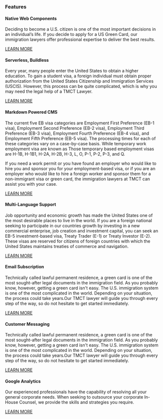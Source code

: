 
### Features

#### Native Web Components
Deciding to become a U.S. citizen is one of the most important decisions in an individual’s life. If you decide to apply for a US Green Card, our immigration lawyers offer professional expertise to deliver the best results.

<a class="apply" href="javascript:app.Click('immigration')">LEARN MORE</a>

#### Serverless, Buildless
Every year, many people enter the United States to obtain a higher education. To gain a student visa, a foreign individual must obtain proper authorization from the United States Citizenship and Immigration Services (USCIS). However, this process can be quite complicated, which is why you may need the legal help of a TMCT Lawyer.

<a class="apply" href="javascript:app.Click('student-visa')">LEARN MORE</a>

#### Markdown Powered CMS
The current five EB visa categories are Employment First Preference (EB-1 visa), Employment Second Preference (EB-2 visa), Employment Third Preference (EB-3 visa), Employment Fourth Preference (EB-4 visa), and Employment Fifth Preference (EB-5 visa). The processing times for each of these categories vary on a case-by-case basis. While temporary work employment visa are known as Those temporary based employment visas are H-1B, H-1B1, H-2A, H-2B, H-3, L, O, P-1, P-2, P-3, and Q.

If you need a work permit or you have found an employer who would like to hire you and sponsor you for your employment-based visa, or if you are an employer who would like to hire a foreign worker and sponsor them for a non-immigrant visa or green card, the immigration lawyers at TMCT can assist you with your case.

<a class="apply" href="javascript:app.Click('employment-visa')">LEARN MORE</a>

#### Multi-Language Support
Job opportunity and economic growth has made the United States one of the most desirable places to live in the world. If you are a foreign national seeking to participate in our countries growth by investing in a new commercial enterprise, job creation and investment capital, you can seek an EB-5 investment-based visa, Treaty Trader (E-1) or Treaty Investor (E-2). These visas are reserved for citizens of foreign countries with which the United States maintains treaties of commerce and navigation.

<a class="apply" href="javascript:app.Click('investor-visa')">LEARN MORE</a>

#### Email Subscription
Technically called lawful permanent residence, a green card is one of the most sought-after legal documents in the immigration field. As you probably know, however, getting a green card isn't easy. The U.S. immigration system is one of the most complicated in the world. Depending on your situation, the process could take years.Our TMCT lawyer will guide you through every step of the way, so do not hesitate to get started immediately.

<a class="apply" href="javascript:app.Click('permanent-residence')">LEARN MORE</a>

#### Customer Messaging
Technically called lawful permanent residence, a green card is one of the most sought-after legal documents in the immigration field. As you probably know, however, getting a green card isn't easy. The U.S. immigration system is one of the most complicated in the world. Depending on your situation, the process could take years.Our TMCT lawyer will guide you through every step of the way, so do not hesitate to get started immediately.

<a class="apply" href="javascript:app.Click('naturalization')">LEARN MORE</a>

#### Google Analytics
Our experienced professionals have the capability of resolving all your general corporate needs. When seeking to outsource your corporate In-House Counsel, we provide the skills and strategies you require. 

<a class="apply" href="javascript:app.Click('in-house-counsel')">LEARN MORE</a>






